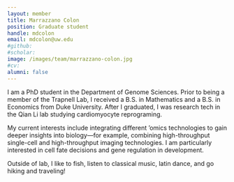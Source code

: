 ```yaml
---
layout: member
title: Marrazzano Colon
position: Graduate student
handle: mdcolon
email: mdcolon@uw.edu
#github: 
#scholar: 
image: /images/team/marrazzano-colon.jpg
#cv: 
alumni: false
---
```


I am a PhD student in the Department of Genome Sciences. Prior to being a member of the Trapnell Lab, I received a B.S. in Mathematics and a B.S. in Economics from Duke University. After I graduated, I was research tech in the Qian Li lab studying cardiomyocyte reprograming.

My current interests include integrating different ’omics technologies to gain deeper insights into biology—for example, combining high-throughput single-cell and high-throughput imaging technologies. I am particularly interested in cell fate decisions and gene regulation in development.

Outside of lab, I like to fish, listen to classical music, latin dance, and go hiking and traveling!